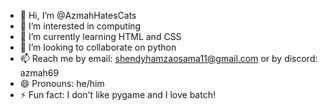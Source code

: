 - 👋 Hi, I’m @AzmahHatesCats
- 👀 I’m interested in computing
- 🌱 I’m currently learning HTML and CSS
- 💞️ I’m looking to collaborate on python
- 📫 Reach me by email: shendyhamzaosama11@gmail.com or by discord: azmah69
- 😄 Pronouns: he/him
- ⚡ Fun fact: I don't like pygame and I love batch!

<!---
AzmahHatesCats is a ✨ special ✨ repository because its `README.md` (this file) appears on your GitHub profile.
You can click the Preview link to take a look at your changes.
--->
